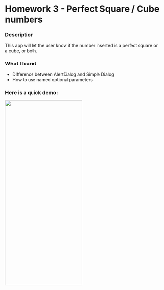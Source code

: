# Homework 3 - Perfect Square / Cube numbers

### Description

This app will let the user know if the number inserted is a perfect square or a cube, or both.

### What I learnt
* Difference between AlertDialog and Simple Dialog
* How to use named optional parameters

### Here is a quick demo:
<img src="Recording.gif" width="250" height="600"/>

